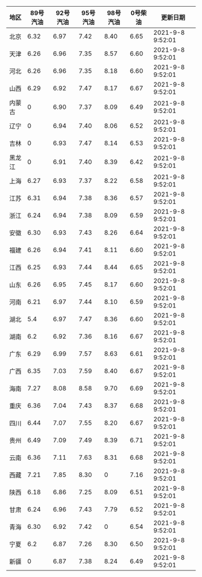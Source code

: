 | 地区 | 89号汽油 | 92号汽油 | 95号汽油 | 98号汽油 | 0号柴油 | 更新日期 |
| --- | --- | --- | --- | --- | --- | --- |
| 北京 | 6.32 | 6.97 | 7.42 | 8.40 | 6.65 | 2021-9-8 9:52:01 |
| 天津 | 6.26 | 6.96 | 7.35 | 8.57 | 6.60 | 2021-9-8 9:52:01 |
| 河北 | 6.26 | 6.96 | 7.35 | 8.18 | 6.60 | 2021-9-8 9:52:01 |
| 山西 | 6.29 | 6.92 | 7.47 | 8.17 | 6.67 | 2021-9-8 9:52:01 |
| 内蒙古 | 0 | 6.90 | 7.37 | 8.09 | 6.49 | 2021-9-8 9:52:01 |
| 辽宁 | 0 | 6.94 | 7.40 | 8.06 | 6.52 | 2021-9-8 9:52:01 |
| 吉林 | 0 | 6.93 | 7.47 | 8.14 | 6.53 | 2021-9-8 9:52:01 |
| 黑龙江 | 0 | 6.91 | 7.40 | 8.39 | 6.42 | 2021-9-8 9:52:01 |
| 上海 | 6.27 | 6.93 | 7.37 | 8.22 | 6.58 | 2021-9-8 9:52:01 |
| 江苏 | 6.31 | 6.94 | 7.38 | 8.36 | 6.57 | 2021-9-8 9:52:01 |
| 浙江 | 6.24 | 6.94 | 7.38 | 8.09 | 6.59 | 2021-9-8 9:52:01 |
| 安徽 | 6.30 | 6.93 | 7.43 | 8.26 | 6.64 | 2021-9-8 9:52:01 |
| 福建 | 6.26 | 6.94 | 7.41 | 8.11 | 6.60 | 2021-9-8 9:52:01 |
| 江西 | 6.25 | 6.93 | 7.44 | 8.44 | 6.65 | 2021-9-8 9:52:01 |
| 山东 | 6.26 | 6.95 | 7.45 | 8.17 | 6.60 | 2021-9-8 9:52:01 |
| 河南 | 6.21 | 6.97 | 7.44 | 8.10 | 6.59 | 2021-9-8 9:52:01 |
| 湖北 | 5.4 | 6.97 | 7.47 | 8.36 | 6.60 | 2021-9-8 9:52:01 |
| 湖南 | 6.2 | 6.92 | 7.36 | 8.16 | 6.67 | 2021-9-8 9:52:01 |
| 广东 | 6.29 | 6.99 | 7.57 | 8.63 | 6.61 | 2021-9-8 9:52:01 |
| 广西 | 6.35 | 7.03 | 7.59 | 8.40 | 6.67 | 2021-9-8 9:52:01 |
| 海南 | 7.27 | 8.08 | 8.58 | 9.70 | 6.69 | 2021-9-8 9:52:01 |
| 重庆 | 6.36 | 7.04 | 7.43 | 8.37 | 6.68 | 2021-9-8 9:52:01 |
| 四川 | 6.44  | 7.07 | 7.55 | 8.20 | 6.67 | 2021-9-8 9:52:01 |
| 贵州 | 6.49 | 7.09 | 7.49 | 8.39 | 6.71 | 2021-9-8 9:52:01 |
| 云南 | 6.36  | 7.11 | 7.63 | 8.31 | 6.68 | 2021-9-8 9:52:01 |
| 西藏 | 7.21 | 7.85 | 8.30 | 0 | 7.16 | 2021-9-8 9:52:01 |
| 陕西 | 6.18 | 6.86 | 7.25 | 8.09 | 6.51 | 2021-9-8 9:52:01 |
| 甘肃 | 6.24 | 6.96 | 7.43 | 7.79 | 6.52 | 2021-9-8 9:52:01 |
| 青海 | 6.30 | 6.92 | 7.42 | 0 | 6.54 | 2021-9-8 9:52:01 |
| 宁夏 | 6.2 | 6.87 | 7.26 | 8.30 | 6.50 | 2021-9-8 9:52:01 |
| 新疆 | 0 | 6.87 | 7.38 | 8.24 | 6.49 | 2021-9-8 9:52:01 |
